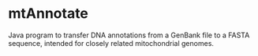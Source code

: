 mtAnnotate
==========

Java program to transfer DNA annotations from a GenBank file to a FASTA sequence, intended for closely related mitochondrial genomes.
